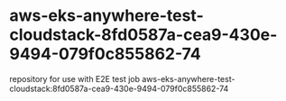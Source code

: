 # aws-eks-anywhere-test-cloudstack-8fd0587a-cea9-430e-9494-079f0c855862-74
repository for use with E2E test job aws-eks-anywhere-test-cloudstack:8fd0587a-cea9-430e-9494-079f0c855862-74
